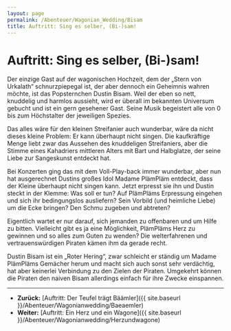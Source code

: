 ```yaml
---
layout: page
permalink: /Abenteuer/Wagonian_Wedding/Bisam
title: Auftritt: Sing es selber, (Bi-)sam!
---
```


# Auftritt: Sing es selber, (Bi-)sam!

Der einzige Gast auf der wagonischen Hochzeit, dem der &bdquo;Stern von Urkalath&ldquo; schnurzpiepegal ist, der aber dennoch ein Geheimnis wahren möchte, ist das Popsternchen Dustin Bisam. Weil der eben so nett, knuddelig und harmlos aussieht, wird er überall im bekannten Universum gebucht und ist ein gern gesehener Gast. Seine Musik begeistert alle von 0 bis zum Höchstalter der jeweiligen Spezies.

Das alles wäre für den kleinen Streifanier auch wunderbar, wäre da nicht dieses kleine Problem: Er kann überhaupt nicht singen. Die kaufkräftige Menge liebt zwar das Aussehen des knuddeligen Streifaniers, aber die Stimme eines Kahadriers mittleren Alters mit Bart und Halbglatze, der seine Liebe zur Sangeskunst entdeckt hat.

Bei Konzerten ging das mit dem Voll-Play-back immer wunderbar, aber nun hat ausgerechnet Dustins großes Idol Madame PlämPläm entdeckt, dass der Kleine überhaupt nicht singen kann. Jetzt erpresst sie ihn und Dustin steckt in der Klemme: Was soll er tun? Auf PlämPläms Erpressung eingehen und sich ihr bedingungslos ausliefern? Sein Vorbild (und heimliche Liebe) um die Ecke bringen? Den Schmu zugeben und abtreten?

Eigentlich wartet er nur darauf, sich jemanden zu offenbaren und um Hilfe zu bitten. Vielleicht gibt es ja eine Möglichkeit, PlämPläms Herz zu gewinnen und so alles zum Guten zu wenden? Die welterfahrenen und vertrauenswürdigen Piraten kämen ihm da gerade recht.

Dustin Bisam ist ein &bdquo;Roter Hering&ldquo;, zwar schleicht er ständig um Madame PlämPläms Gemächer herum und macht sich auch sonst sehr verdächtig, hat aber keinerlei Verbindung zu den Zielen der Piraten. Umgekehrt können die Piraten den naiven Bisam allerdings einfach für ihre Zwecke einspannen.


***
- **Zurück:** [Auftritt: Der Teufel trägt Bäämler]({{ site.baseurl }}/Abenteuer/Wagonianwedding/Baeaemler)
- **Weiter:** [Auftritt: Ein Herz und ein Wagone]({{ site.baseurl }}/Abenteuer/Wagonianwedding/Herzundwagone)


